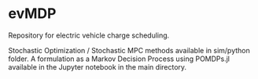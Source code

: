 # evMDP
Repository for electric vehicle charge scheduling.

Stochastic Optimization / Stochastic MPC methods available in sim/python folder.
A formulation as a Markov Decision Process using POMDPs.jl available in the Jupyter notebook in the main directory.
